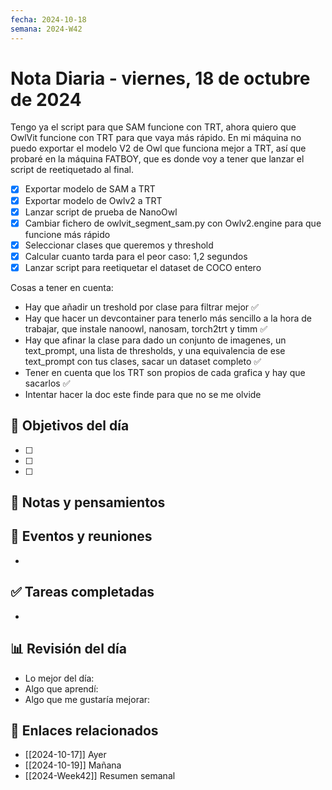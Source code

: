 ```yaml
---
fecha: 2024-10-18
semana: 2024-W42
---
```

# Nota Diaria - viernes, 18 de octubre de 2024
Tengo ya el script para que SAM funcione con TRT, ahora quiero que OwlVit funcione con TRT para que vaya más rápido. 
En mi máquina no puedo exportar el modelo V2 de Owl que funciona mejor a TRT, así que probaré en la máquina FATBOY, que es donde voy a tener que lanzar el script de reetiquetado al final.
- [x] Exportar modelo de SAM a TRT
- [x] Exportar modelo de Owlv2 a TRT
- [x] Lanzar script de prueba de NanoOwl
- [x] Cambiar fichero de owlvit_segment_sam.py con Owlv2.engine para que funcione más rápido
- [x] Seleccionar clases que queremos y threshold
- [x] Calcular cuanto tarda para el peor caso: 1,2 segundos
- [x] Lanzar script para reetiquetar el dataset de COCO entero

Cosas a tener en cuenta: 
- Hay que añadir un treshold por clase para filtrar mejor ✅
- Hay que hacer un devcontainer para tenerlo más sencillo a la hora de trabajar, que instale nanoowl, nanosam, torch2trt y timm  ✅
- Hay que afinar la clase para dado un conjunto de imagenes, un text_prompt, una lista de thresholds, y una equivalencia de ese text_prompt con tus clases, sacar un dataset completo ✅
- Tener en cuenta que los TRT son propios de cada grafica y hay que sacarlos ✅
- Intentar hacer la doc este finde para que no se me olvide
## 🎯 Objetivos del día
- [ ] 
- [ ] 
- [ ] 

## 📝 Notas y pensamientos

## 📅 Eventos y reuniones
- 

## ✅ Tareas completadas
- 

## 📊 Revisión del día
- Lo mejor del día:
- Algo que aprendí:
- Algo que me gustaría mejorar:

## 🔗 Enlaces relacionados
- [[2024-10-17]] Ayer
- [[2024-10-19]] Mañana
- [[2024-Week42]] Resumen semanal